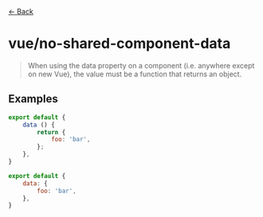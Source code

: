 [&#x2190; Back](./)
# vue/no-shared-component-data

> When using the data property on a component (i.e. anywhere except on new Vue), the value must be a function that returns an object.

 

## Examples

<code-highlight>
 
<div slot="correct">

```js
export default {
    data () {
        return {
            foo: 'bar',
        };
    },
}
```

</div>

 
<div slot="incorrect">

```js
export default {
    data: {
        foo: 'bar',
    },
}
```

</div>

 
</code-highlight>

